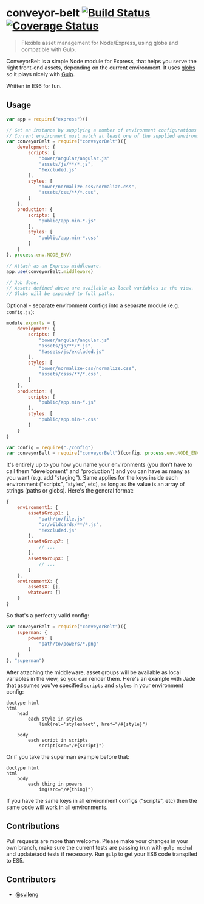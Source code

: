 # conveyor-belt [![Build Status](https://travis-ci.org/svileng/conveyor-belt.svg?branch=master)](https://travis-ci.org/svileng/conveyor-belt) [![Coverage Status](https://img.shields.io/coveralls/svileng/conveyor-belt.svg)](https://coveralls.io/r/svileng/conveyor-belt?branch=master)
> Flexible asset management for Node/Express, using globs and compatible with Gulp.

ConveyorBelt is a simple Node module for Express, that helps you serve the right front-end assets, depending on the current environment. It uses [globs](https://github.com/isaacs/node-glob#glob-primer) so it plays nicely with [Gulp](https://github.com/gulpjs/gulp/).

Written in ES6 for fun.

## Usage
```javascript
var app = require("express")()

// Get an instance by supplying a number of environment configurations and current environment.
// Current environment must match at least one of the supplied environment configurations.
var conveyorBelt = require("conveyorBelt")({
    development: {
        scripts: [
            "bower/angular/angular.js"
            "assets/js/**/*.js",
            "!excluded.js"
        ],
        styles: [
            "bower/normalize-css/normalize.css",
            "assets/css/**/*.css",
        ]
    },
    production: {
        scripts: [
            "public/app.min-*.js"
        ],
        styles: [
            "public/app.min-*.css"
        ]
    }
}, process.env.NODE_ENV)

// Attach as an Express middleware.
app.use(conveyorBelt.middleware)

// Job done.
// Assets defined above are available as local variables in the view.
// Globs will be expanded to full paths.
```
Optional - separate environment configs into a separate module (e.g. `config.js`):
```javascript
module.exports = {
    development: {
        scripts: [
            "bower/angular/angular.js"
            "assets/js/**/*.js",
            "!assets/js/excluded.js"
        ],
        styles: [
            "bower/normalize-css/normalize.css",
            "assets/csss/**/*.css",
        ]
    },
    production: {
        scripts: [
            "public/app.min-*.js"
        ],
        styles: [
            "public/app.min-*.css"
        ]
    }
}
```
```javascript
var config = require("./config")
var conveyorBelt = require("conveyorBelt")(config, process.env.NODE_ENV)

```
It's entirely up to you how you name your environments (you don't have to call them "development" and "production") and you can have as many as you want (e.g. add "staging"). Same applies for the keys inside each environment ("scripts", "styles", etc), as long as the value is an array of strings (paths or globs). Here's the general format:
```javascript
{
    environment1: {
        assetsGroup1: [
            "path/to/file.js"
            "or/wildcards/**/*.js",
            "!excluded.js"
        ],
        assetsGroup2: [
            // ...
        ],
        assetsGroupX: [
            // ...
        ]
    },
    environmentX: {
        assetsX: [],
        whatever: []
    }
}

```
So that's a perfectly valid config:
```javascript
var conveyorBelt = require("conveyorBelt")({
    superman: {
        powers: [
            "path/to/powers/*.png"
        ]
    }
}, "superman")

```
After attaching the middleware, asset groups will be available as local variables in the view, so you can render them. Here's an example with Jade that assumes you've specified `scripts` and `styles` in your environment config:

```jade
doctype html
html
    head
        each style in styles
            link(rel='stylesheet', href="/#{style}")

    body
        each script in scripts
            script(src="/#{script}")
```
Or if you take the superman example before that:
```jade
doctype html
html
    body
        each thing in powers
            img(src="/#{thing}")
```
If you have the same keys in all environment configs ("scripts", etc) then the same code will work in all environments.

## Contributions
Pull requests are more than welcome. Please make your changes in your own branch, make sure the current tests are passing (run with `gulp mocha`) and update/add tests if necessary. Run `gulp` to get your ES6 code transpiled to ES5.

## Contributors

- [@svileng](https://twitter.com/svileng)
